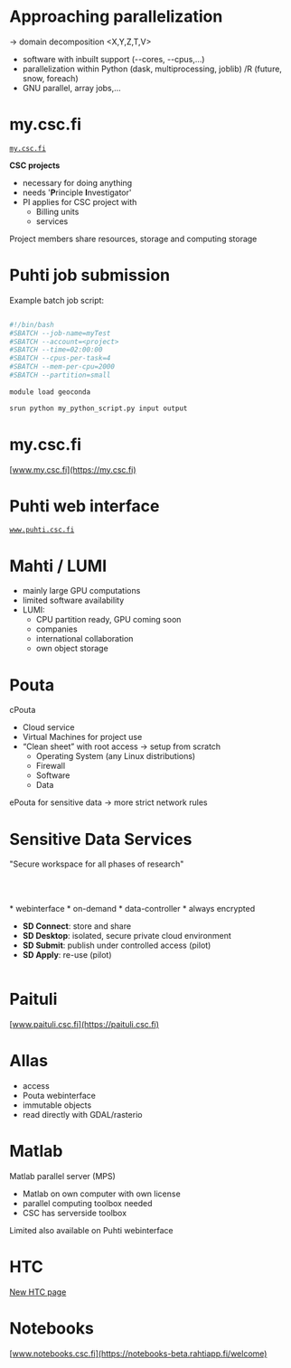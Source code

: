 # Approaching parallelization

-> domain decomposition <X,Y,Z,T,V>

* software with inbuilt support (--cores, --cpus,...)
* parallelization within Python (dask, multiprocessing, joblib) /R (future, snow, foreach)
* GNU parallel, array jobs,...


# my.csc.fi

[`my.csc.fi`](https://my.csc.fi)

**CSC projects**

* necessary for doing anything
* needs '**P**rinciple **I**nvestigator'
* PI applies for CSC project with
    * Billing units
    * services
  
Project members share resources, storage and computing storage


# Puhti job submission

Example batch job script:

```bash

#!/bin/bash 
#SBATCH --job-name=myTest 
#SBATCH --account=<project> 
#SBATCH --time=02:00:00
#SBATCH --cpus-per-task=4 
#SBATCH --mem-per-cpu=2000 
#SBATCH --partition=small
 
module load geoconda

srun python my_python_script.py input output

```

# my.csc.fi

[www.my.csc.fi](https://my.csc.fi)

# Puhti web interface

[`www.puhti.csc.fi`](https://puhti.csc.fi)


# Mahti / LUMI

* mainly large GPU computations
* limited software availability
* LUMI: 
  * CPU partition ready, GPU coming soon
  * companies
  * international collaboration
  * own object storage

# Pouta

cPouta

* Cloud service
* Virtual Machines for project use
* “Clean sheet” with root access
→ setup from scratch
  * Operating System (any Linux distributions)
  * Firewall
  * Software
  * Data

ePouta for sensitive data → more strict network rules

# Sensitive Data Services


"Secure workspace for all phases of research"

<br></br>

<div class="column">
* webinterface 
* on-demand
* data-controller
* always encrypted
</div>

<div class="column">

* **SD Connect**: store and share 
* **SD Desktop**: isolated, secure private cloud environment 
* **SD Submit**: publish under controlled access (pilot)
* **SD Apply**: re-use (pilot)

</div>

# Paituli

[www.paituli.csc.fi](https://paituli.csc.fi)

# Allas

* access
* Pouta webinterface
* immutable objects
* read directly with GDAL/rasterio

# Matlab

Matlab parallel server (MPS)
* Matlab on own computer with own license
* parallel computing toolbox needed
* CSC has serverside toolbox

Limited also available on Puhti webinterface

# HTC

[New HTC page](https://csc-guide-preview.rahtiapp.fi/origin/throughput-rework/computing/running/throughput/)

# Notebooks

[www.notebooks.csc.fi](https://notebooks-beta.rahtiapp.fi/welcome)